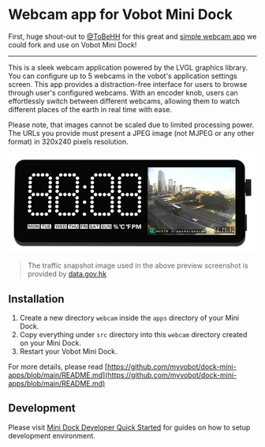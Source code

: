 # Webcam app for Vobot Mini Dock

First, huge shout-out to [@ToBeHH](https://github.com/ToBeHH) for this great and [simple webcam app](https://github.com/ToBeHH/minidock_webcam/) we could fork and use on Vobot Mini Dock!

---

This is a sleek webcam application powered by the LVGL graphics library. You can configure up to 5 webcams in the vobot's application settings screen. This app provides a distraction-free interface for users to browse through user's configured webcams. With an encoder knob, users can effortlessly switch between different webcams, allowing them to watch different places of the earth in real time with ease.

Please note, that images cannot be scaled due to limited processing power. The URLs you provide must present a JPEG image (not MJPEG or any other format) in 320x240 pixels resolution.

![Screenshot](./screenshot.jpg)
> The traffic snapshot image used in the above preview screenshot is provided by [data.gov.hk](https://data.gov.hk/en-data/dataset/hk-td-tis_2-traffic-snapshot-images/resource/bb083610-4d4b-4883-8616-a488790945d3)

## Installation

1. Create a new directory `webcam` inside the `apps` directory of your Mini Dock.
2. Copy everything under `src` directory into this `webcam` directory created on your Mini Dock.
3. Restart your Vobot Mini Dock.

For more details, please read [https://github.com/myvobot/dock-mini-apps/blob/main/README.md](https://github.com/myvobot/dock-mini-apps/blob/main/README.md)

## Development

Please visit [Mini Dock Developer Quick Started](https://dock.myvobot.com/developer/getting_started/) for guides on how to setup development environment.
